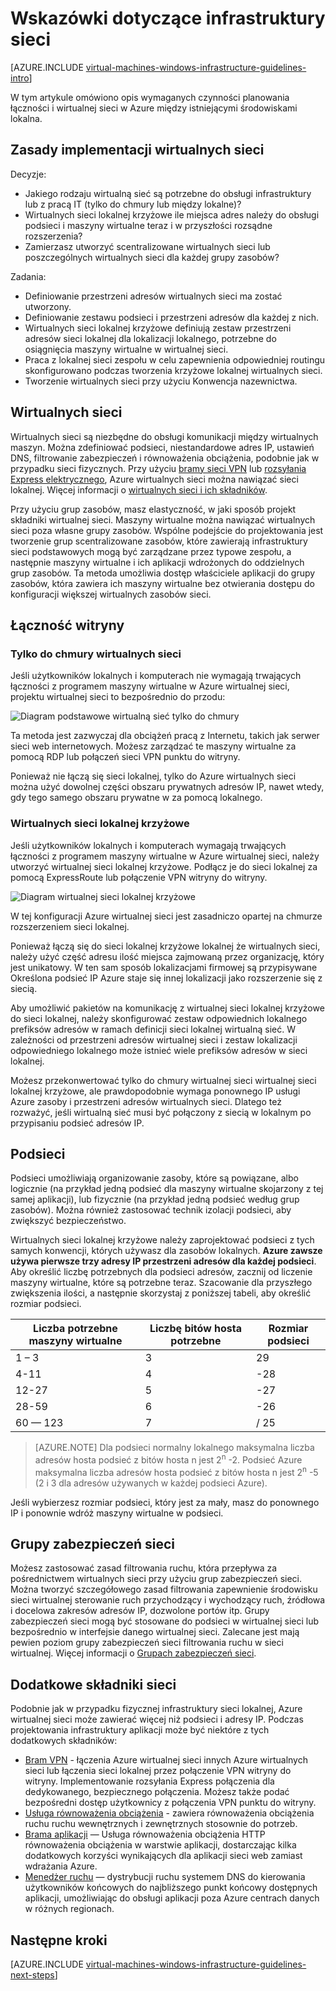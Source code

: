 <properties
    pageTitle="Wskazówki dotyczące infrastruktury sieci | Microsoft Azure"
    description="Informacje na temat ważnych wskazówek projektowanie i wdrażanie wdrażania wirtualnej sieci w usługach Azure infrastruktury."
    documentationCenter=""
    services="virtual-machines-windows"
    authors="iainfoulds"
    manager="timlt"
    editor=""
    tags="azure-resource-manager"/>

<tags
    ms.service="virtual-machines-windows"
    ms.workload="infrastructure-services"
    ms.tgt_pltfrm="vm-windows"
    ms.devlang="na"
    ms.topic="article"
    ms.date="09/08/2016"
    ms.author="iainfou"/>

# <a name="networking-infrastructure-guidelines"></a>Wskazówki dotyczące infrastruktury sieci

[AZURE.INCLUDE [virtual-machines-windows-infrastructure-guidelines-intro](../../includes/virtual-machines-windows-infrastructure-guidelines-intro.md)] 

W tym artykule omówiono opis wymaganych czynności planowania łączności i wirtualnej sieci w Azure między istniejącymi środowiskami lokalna.


## <a name="implementation-guidelines-for-virtual-networks"></a>Zasady implementacji wirtualnych sieci

Decyzje:

- Jakiego rodzaju wirtualną sieć są potrzebne do obsługi infrastruktury lub z pracą IT (tylko do chmury lub między lokalne)?
- Wirtualnych sieci lokalnej krzyżowe ile miejsca adres należy do obsługi podsieci i maszyny wirtualne teraz i w przyszłości rozsądne rozszerzenia?
- Zamierzasz utworzyć scentralizowane wirtualnych sieci lub poszczególnych wirtualnych sieci dla każdej grupy zasobów?

Zadania:

- Definiowanie przestrzeni adresów wirtualnych sieci ma zostać utworzony.
- Definiowanie zestawu podsieci i przestrzeni adresów dla każdej z nich.
- Wirtualnych sieci lokalnej krzyżowe definiują zestaw przestrzeni adresów sieci lokalnej dla lokalizacji lokalnego, potrzebne do osiągnięcia maszyny wirtualne w wirtualnej sieci.
- Praca z lokalnej sieci zespołu w celu zapewnienia odpowiedniej routingu skonfigurowano podczas tworzenia krzyżowe lokalnej wirtualnych sieci.
- Tworzenie wirtualnych sieci przy użyciu Konwencja nazewnictwa.


## <a name="virtual-networks"></a>Wirtualnych sieci

Wirtualnych sieci są niezbędne do obsługi komunikacji między wirtualnych maszyn. Można zdefiniować podsieci, niestandardowe adres IP, ustawień DNS, filtrowanie zabezpieczeń i równoważenia obciążenia, podobnie jak w przypadku sieci fizycznych. Przy użyciu [bramy sieci VPN](../vpn-gateway/vpn-gateway-about-vpngateways.md) lub [rozsyłania Express elektrycznego](../expressroute/expressroute-introduction.md), Azure wirtualnych sieci można nawiązać sieci lokalnej. Więcej informacji o [wirtualnych sieci i ich składników](../virtual-network/virtual-networks-overview.md).

Przy użyciu grup zasobów, masz elastyczność, w jaki sposób projekt składniki wirtualnej sieci. Maszyny wirtualne można nawiązać wirtualnych sieci poza własne grupy zasobów. Wspólne podejście do projektowania jest tworzenie grup scentralizowane zasobów, które zawierają infrastruktury sieci podstawowych mogą być zarządzane przez typowe zespołu, a następnie maszyny wirtualne i ich aplikacji wdrożonych do oddzielnych grup zasobów. Ta metoda umożliwia dostęp właściciele aplikacji do grupy zasobów, która zawiera ich maszyny wirtualne bez otwierania dostępu do konfiguracji większej wirtualnych zasobów sieci.

## <a name="site-connectivity"></a>Łączność witryny

### <a name="cloud-only-virtual-networks"></a>Tylko do chmury wirtualnych sieci
Jeśli użytkowników lokalnych i komputerach nie wymagają trwających łączności z programem maszyny wirtualne w Azure wirtualnej sieci, projektu wirtualnej sieci to bezpośrednio do przodu:

![Diagram podstawowe wirtualną sieć tylko do chmury](./media/virtual-machines-common-infrastructure-service-guidelines/vnet01.png)

Ta metoda jest zazwyczaj dla obciążeń pracą z Internetu, takich jak serwer sieci web internetowych. Możesz zarządzać te maszyny wirtualne za pomocą RDP lub połączeń sieci VPN punktu do witryny.

Ponieważ nie łączą się sieci lokalnej, tylko do Azure wirtualnych sieci można użyć dowolnej części obszaru prywatnych adresów IP, nawet wtedy, gdy tego samego obszaru prywatne w za pomocą lokalnego.


### <a name="cross-premises-virtual-networks"></a>Wirtualnych sieci lokalnej krzyżowe
Jeśli użytkowników lokalnych i komputerach wymagają trwających łączności z programem maszyny wirtualne w Azure wirtualnej sieci, należy utworzyć wirtualnej sieci lokalnej krzyżowe.  Podłącz je do sieci lokalnej za pomocą ExpressRoute lub połączenie VPN witryny do witryny.

![Diagram wirtualnej sieci lokalnej krzyżowe](./media/virtual-machines-common-infrastructure-service-guidelines/vnet02.png)

W tej konfiguracji Azure wirtualnej sieci jest zasadniczo opartej na chmurze rozszerzeniem sieci lokalnej.

Ponieważ łączą się do sieci lokalnej krzyżowe lokalnej że wirtualnych sieci, należy użyć część adresu ilość miejsca zajmowaną przez organizację, który jest unikatowy. W ten sam sposób lokalizacjami firmowej są przypisywane Określona podsieć IP Azure staje się innej lokalizacji jako rozszerzenie się z siecią.

Aby umożliwić pakietów na komunikację z wirtualnej sieci lokalnej krzyżowe do sieci lokalnej, należy skonfigurować zestaw odpowiednich lokalnego prefiksów adresów w ramach definicji sieci lokalnej wirtualną sieć. W zależności od przestrzeni adresów wirtualnej sieci i zestaw lokalizacji odpowiedniego lokalnego może istnieć wiele prefiksów adresów w sieci lokalnej.

Możesz przekonwertować tylko do chmury wirtualnej sieci wirtualnej sieci lokalnej krzyżowe, ale prawdopodobnie wymaga ponownego IP usługi Azure zasoby i przestrzeni adresów wirtualnych sieci. Dlatego też rozważyć, jeśli wirtualną sieć musi być połączony z siecią w lokalnym po przypisaniu podsieć adresów IP.

## <a name="subnets"></a>Podsieci
Podsieci umożliwiają organizowanie zasoby, które są powiązane, albo logicznie (na przykład jedną podsieć dla maszyny wirtualne skojarzony z tej samej aplikacji), lub fizycznie (na przykład jedną podsieć według grup zasobów). Można również zastosować technik izolacji podsieci, aby zwiększyć bezpieczeństwo.

Wirtualnych sieci lokalnej krzyżowe należy zaprojektować podsieci z tych samych konwencji, których używasz dla zasobów lokalnych. **Azure zawsze używa pierwsze trzy adresy IP przestrzeni adresów dla każdej podsieci**. Aby określić liczbę potrzebnych dla podsieci adresów, zacznij od liczenie maszyny wirtualne, które są potrzebne teraz. Szacowanie dla przyszłego zwiększenia ilości, a następnie skorzystaj z poniższej tabeli, aby określić rozmiar podsieci.

Liczba potrzebne maszyny wirtualne | Liczbę bitów hosta potrzebne | Rozmiar podsieci
--- | --- | ---
1 – 3 | 3 | 29
4-11     | 4 | -28
12-27 | 5 | -27
28-59 | 6 | -26
60 — 123 | 7 | / 25

> [AZURE.NOTE] Dla podsieci normalny lokalnego maksymalna liczba adresów hosta podsieć z bitów hosta n jest 2<sup>n</sup> -2. Podsieć Azure maksymalna liczba adresów hosta podsieć z bitów hosta n jest 2<sup>n</sup> -5 (2 i 3 dla adresów używanych w każdej podsieci Azure).

Jeśli wybierzesz rozmiar podsieci, który jest za mały, masz do ponownego IP i ponownie wdróż maszyny wirtualne w podsieci.


## <a name="network-security-groups"></a>Grupy zabezpieczeń sieci
Możesz zastosować zasad filtrowania ruchu, która przepływa za pośrednictwem wirtualnych sieci przy użyciu grup zabezpieczeń sieci. Można tworzyć szczegółowego zasad filtrowania zapewnienie środowisku sieci wirtualnej sterowanie ruch przychodzący i wychodzący ruch, źródłowa i docelowa zakresów adresów IP, dozwolone portów itp. Grupy zabezpieczeń sieci mogą być stosowane do podsieci w wirtualnej sieci lub bezpośrednio w interfejsie danego wirtualnej sieci. Zalecane jest mają pewien poziom grupy zabezpieczeń sieci filtrowania ruchu w sieci wirtualnej. Więcej informacji o [Grupach zabezpieczeń sieci](../virtual-network/virtual-networks-nsg.md).


## <a name="additional-network-components"></a>Dodatkowe składniki sieci
Podobnie jak w przypadku fizycznej infrastruktury sieci lokalnej, Azure wirtualnej sieci może zawierać więcej niż podsieci i adresy IP. Podczas projektowania infrastruktury aplikacji może być niektóre z tych dodatkowych składników:

- [Bram VPN](../vpn-gateway/vpn-gateway-about-vpngateways.md) - łączenia Azure wirtualnej sieci innych Azure wirtualnych sieci lub łączenia sieci lokalnej przez połączenie VPN witryny do witryny. Implementowanie rozsyłania Express połączenia dla dedykowanego, bezpiecznego połączenia. Możesz także podać bezpośredni dostęp użytkownicy z połączenia VPN punktu do witryny.
- [Usługa równoważenia obciążenia](../load-balancer/load-balancer-overview.md) - zawiera równoważenia obciążenia ruchu ruchu wewnętrznych i zewnętrznych stosownie do potrzeb.
- [Brama aplikacji](../application-gateway/application-gateway-introduction.md) — Usługa równoważenia obciążenia HTTP równoważenia obciążenia w warstwie aplikacji, dostarczając kilka dodatkowych korzyści wynikających dla aplikacji sieci web zamiast wdrażania Azure.
- [Menedżer ruchu](../traffic-manager/traffic-manager-overview.md) — dystrybucji ruchu systemem DNS do kierowania użytkowników końcowych do najbliższego punkt końcowy dostępnych aplikacji, umożliwiając do obsługi aplikacji poza Azure centrach danych w różnych regionach.


## <a name="next-steps"></a>Następne kroki

[AZURE.INCLUDE [virtual-machines-windows-infrastructure-guidelines-next-steps](../../includes/virtual-machines-windows-infrastructure-guidelines-next-steps.md)] 